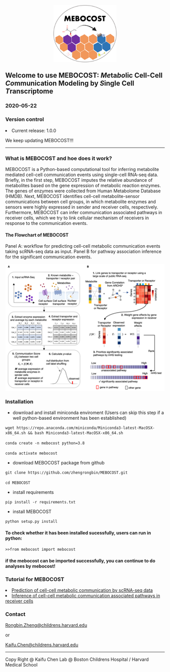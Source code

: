 <img src="./images/mebocost_logo.png" width="200" height="180" style='margin-left: auto; margin-right: auto;display: block;'></img>

## Welcome to use MEBOCOST: <I>Me</I>ta<I>bo</I>lic Cell-Cell <I>Co</I>mmunication Modeling by <I>S</I>ingle Cell <I>T</I>ranscriptome

### 2020-05-22

### Version control
<li>Current release: 1.0.0</li>
<p>We keep updating MEBOCOST!!!</p>
<hr>

### What is MEBOCOST and hoe does it work?
<p>MEBOCOST is a Python-based computational tool for inferring metabolite mediated cell-cell communication events using single-cell RNA-seq data. Briefly, in the first step, MEBOCOST imputes the relative abundance of metabolites based on the gene expression of metabolic reaction enzymes. The genes of enzymes were collected from Human Metabolome Database (HMDB). Next, MEBOCOST identifies cell-cell metabolite-sensor communications between cell groups, in which metabolite enzymes and sensors were highly expressed in sender and receiver cells, respectively. Furthermore, MEBOCOST can infer communication associated pathways in receiver cells, which we try to link cellular mechanism of receivers in response to the communication events.</p>

#### The Flowchart of MEBOCOST
<p>Panel A: workflow for predicting cell-cell metabolic communication events taking scRNA-seq data as input. Panel B for pathway association inference for the significant communication events.</p>
<img src='./images/FlowChart.png' style='margin-left: auto; margin-right: auto;display: block;'></img>

### Installation
* download and install miniconda enviroment (Users can skip this step if a well python-based environment has been established)
```{bash}
wget https://repo.anaconda.com/miniconda/Miniconda3-latest-MacOSX-x86_64.sh && bash Miniconda3-latest-MacOSX-x86_64.sh

conda create -n mebocost python=3.8

conda activate mebocost
```
* download MEBOCOST package from github
```{bash}
git clone https://github.com/zhengrongbin/MEBOCOST.git

cd MEBOCOST
```
* install requirements
```{bash}
pip install -r requirements.txt
```
* install MEBOCOST
```{bash}
python setup.py install
```
#### To check whether it has been installed sucessfully, users can run in python:
```{python}
>>from mebocost import mebocost
```
#### if the mebocost can be imported successfully, you can continue to do analyses by mebocost!

### Tutorial for MEBOCOST

<li><a href='./Demo_Communication_Prediction.ipynb' target='_blank'>Prediction of cell-cell metabolic communication by scRNA-seq data</a></li>
<li><a href='./Demo_Pathway_Inference.ipynb' target='_blank'>Inference of cell-cell metabolic communication associated pathways in receiver cells</a></li>

### Contact
Rongbin.Zheng@childrens.harvard.edu

or

Kaifu.Chen@childrens.harvard.edu

<hr>
Copy Right @ Kaifu Chen Lab @ Boston Childrens Hospital / Harvard Medical School
